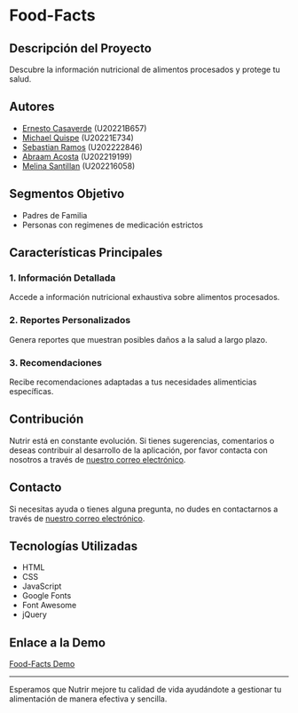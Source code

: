 # Food-Facts

## Descripción del Proyecto
Descubre la información nutricional de alimentos procesados y protege tu salud.

## Autores
- [Ernesto Casaverde](https://github.com/ErnestGreenhouse) (U20221B657)
- [Michael Quispe](https://github.com/MQRF123) (U20221E734)
- [Sebastian Ramos](https://github.com/DazzliBoy) (U202222846)
- [Abraam Acosta](https://github.com/abraam16) (U202219199)
- [Melina Santillan](https://github.com/melinaasantillan) (U202216058)

## Segmentos Objetivo
- Padres de Familia
- Personas con regimenes de medicación estrictos

## Características Principales

### 1. **Información Detallada**
Accede a información nutricional exhaustiva sobre alimentos procesados.

### 2. **Reportes Personalizados**
Genera reportes que muestran posibles daños a la salud a largo plazo.

### 3. **Recomendaciones**
Recibe recomendaciones adaptadas a tus necesidades alimenticias específicas.

## Contribución

Nutrir está en constante evolución. Si tienes sugerencias, comentarios o deseas contribuir al desarrollo de la aplicación, por favor contacta con nosotros a través de [nuestro correo electrónico](mailto:support@nutrir.com).

## Contacto

Si necesitas ayuda o tienes alguna pregunta, no dudes en contactarnos a través de [nuestro correo electrónico](mailto:support@foodFacts.com).

## Tecnologías Utilizadas
- HTML
- CSS
- JavaScript
- Google Fonts
- Font Awesome
- jQuery

## Enlace a la Demo
[Food-Facts Demo](https://food-facts.github.io/LandingPage/)

---

Esperamos que Nutrir mejore tu calidad de vida ayudándote a gestionar tu alimentación de manera efectiva y sencilla.
